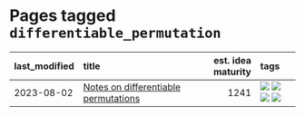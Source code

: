 # Pages tagged `differentiable_permutation`

|last_modified|title|est. idea maturity|tags
|:---|:---|---:|:---|
|2023-08-02|[Notes on differentiable permutations](../differentiable_permutations.md)|1241|[![](https://img.shields.io/badge/tag-differentiable_permutation-6edb5)](../tags/differentiable_permutation.md) [![](https://img.shields.io/badge/tag-experimental-1eefac)](../tags/experimental.md) [![](https://img.shields.io/badge/tag-interpretability-f1c85)](../tags/interpretability.md) [![](https://img.shields.io/badge/tag-regularization-2229ca)](../tags/regularization.md)|